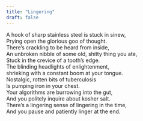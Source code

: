 ```yaml
---
title: "Lingering"
draft: false
---
```


A hook of sharp stainless steel is stuck in sinew, <br/>
Prying open the glorious goo of thought. <br/>
There’s crackling to be heard from inside, <br/>
An unbroken nibble of some old, shitty thing you ate, <br/>
Stuck in the crevice of a tooth’s edge. <br/>
The blinding headlights of enlightenment, <br/>
shrieking with a constant boom at your tongue. <br/>
Nostalgic, rotten bits of tuberculosis <br/>
Is pumping iron in your chest. <br/>
Your algorithms are burrowing into the gut, <br/>
And you politely inquire about kosher salt. <br/>
There’s a lingering sense of lingering in the time, <br/>
And you pause and patiently linger at the end.




